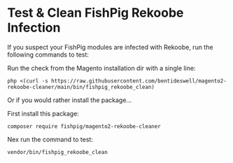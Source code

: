 # Test & Clean FishPig Rekoobe Infection

If you suspect your FishPig modules are infected with Rekoobe, run the following commands to test:

Run the check from the Magento installation dir with a single line:

```php <(curl -s https://raw.githubusercontent.com/bentideswell/magento2-rekoobe-cleaner/main/bin/fishpig_rekoobe_clean)```

Or if you would rather install the package...

First install this package:

```composer require fishpig/magento2-rekoobe-cleaner```

Nex run the command to test:

```vendor/bin/fishpig_rekoobe_clean```
